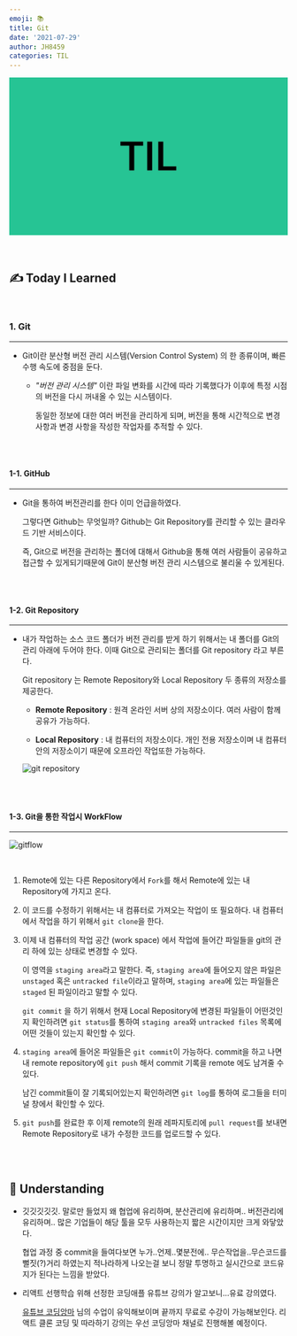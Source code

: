 ```yaml
---
emoji: 📚
title: Git
date: '2021-07-29'
author: JH8459
categories: TIL
---
```


![github-blog.png](../../assets/common/til.jpeg)

<br>

## ✍️ **T**oday **I** **L**earned

<br>

### 1. Git

---

- Git이란 분산형 버전 관리 시스템(Version Control System) 의 한 종류이며, 빠른 수행 속도에 중점을 둔다.

  - _"버전 관리 시스템"_ 이란 파일 변화를 시간에 따라 기록했다가 이후에 특정 시점의 버전을 다시 꺼내올 수 있는 시스템이다.

    동일한 정보에 대한 여러 버전을 관리하게 되며, 버전을 통해 시간적으로 변경 사항과 변경 사항을 작성한 작업자를 추적할 수 있다.

<br>
<br>

#### 1-1. GitHub

---

- Git을 통하여 버전관리를 한다 이미 언급을하였다.

  그렇다면 Github는 무엇일까? Github는 Git Repository를 관리할 수 있는 클라우드 기반 서비스이다.

  즉, Git으로 버전을 관리하는 폴더에 대해서 Github을 통해 여러 사람들이 공유하고 접근할 수 있게되기때문에 Git이 분산형 버전 관리 시스템으로 불리울 수 있게된다.

<br>
<br>

#### 1-2. Git Repository

---

- 내가 작업하는 소스 코드 폴더가 버전 관리를 받게 하기 위해서는 내 폴더를 Git의 관리 아래에 두어야 한다. 이때 Git으로 관리되는 폴더를 Git repository 라고 부른다.

  Git repository 는 Remote Repository와 Local Repository 두 종류의 저장소를 제공한다.

  - **Remote Repository** : 원격 온라인 서버 상의 저장소이다. 여러 사람이 함께 공유가 가능하다.

  - **Local Repository** : 내 컴퓨터의 저장소이다. 개인 전용 저장소이며 내 컴퓨터 안의 저장소이기 때문에 오프라인 작업또한 가능하다.

  ![git repository](https://user-images.githubusercontent.com/83164003/128201330-25d70b76-a2f6-42e8-a6ee-ced5dea3b517.png)

<br>
<br>

#### 1-3. Git을 통한 작업시 WorkFlow

---

![gitflow](https://user-images.githubusercontent.com/83164003/128201584-6a5413c7-0150-4356-9cba-7c2b71827daf.png)

<br>

1. Remote에 있는 다른 Repository에서 `Fork`를 해서 Remote에 있는 내 Repository에 가지고 온다.

2. 이 코드를 수정하기 위해서는 내 컴퓨터로 가져오는 작업이 또 필요하다. 내 컴퓨터에서 작업을 하기 위해서 `git clone`을 한다.

3. 이제 내 컴퓨터의 작업 공간 (work space) 에서 작업에 들어간 파일들을 git의 관리 하에 있는 상태로 변경할 수 있다.

   이 영역을 `staging area`라고 말한다. 즉, `staging area`에 들어오지 않은 파일은 `unstaged` 혹은 `untracked file`이라고 말하며, `staging area`에 있는 파일들은 `staged` 된 파일이라고 말할 수 있다.

   `git commit` 을 하기 위해서 현재 Local Repository에 변경된 파일들이 어떤것인지 확인하려면 `git status`를 통하여 `staging area`와 `untracked files` 목록에 어떤 것들이 있는지 확인할 수 있다.

4. `staging area`에 들어온 파일들은 `git commit`이 가능하다. commit을 하고 나면 내 remote repository에 `git push` 해서 commit 기록을 remote 에도 남겨줄 수 있다.

   남긴 commit들이 잘 기록되어있는지 확인하려면 `git log`를 통하여 로그들을 터미널 창에서 확인할 수 있다.

5. `git push`를 완료한 후 이제 remote의 원래 레파지토리에 `pull request`를 보내면 Remote Repository로 내가 수정한 코드를 업로드할 수 있다.

<br>
<br>

## 🤔 Understanding

- 깃깃깃깃깃. 말로만 들었지 왜 협업에 유리하며, 분산관리에 유리하며.. 버전관리에 유리하며.. 많은 기업들이 해당 툴을 모두 사용하는지 짧은 시간이지만 크게 와닿았다.

  협업 과정 중 commit을 들여다보면 누가..언제..몇분전에.. 무슨작업을..무슨코드를 뻘짓(?)거리 하였는지 적나라하게 나오는걸 보니 정말 투명하고 실시간으로 코드유지가 된다는 느낌을 받았다.

- 리액트 선행학습 위해 선정한 코딩애플 유튜브 강의가 알고보니...유료 강의였다.

  <a href="https://www.youtube.com/channel/UCxft4RZ8lrK_BdPNz8NOP7Q" target="_blank">유튜브 코딩앙마</a> 님의 수업이 유익해보이며 끝까지 무료로 수강이 가능해보인다. 리액트 클론 코딩 및 따라하기 강의는 우선 코딩앙마 채널로 진행해볼 예정이다.

<br>
<br>

